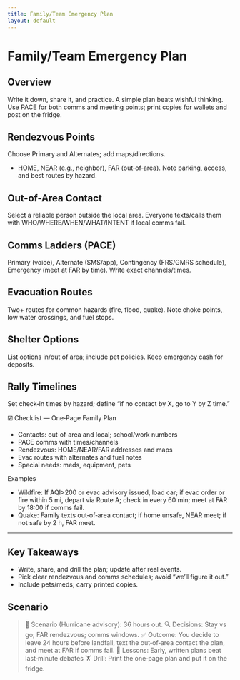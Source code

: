 ```yaml
---
title: Family/Team Emergency Plan
layout: default
---
```


# Family/Team Emergency Plan

## Overview
Write it down, share it, and practice. A simple plan beats wishful thinking. Use PACE for both comms and meeting points; print copies for wallets and post on the fridge.

## Rendezvous Points
Choose Primary and Alternates; add maps/directions.

- HOME, NEAR (e.g., neighbor), FAR (out‑of‑area). Note parking, access, and best routes by hazard.

## Out-of-Area Contact
Select a reliable person outside the local area. Everyone texts/calls them with WHO/WHERE/WHEN/WHAT/INTENT if local comms fail.

## Comms Ladders (PACE)
Primary (voice), Alternate (SMS/app), Contingency (FRS/GMRS schedule), Emergency (meet at FAR by time). Write exact channels/times.

## Evacuation Routes
Two+ routes for common hazards (fire, flood, quake). Note choke points, low water crossings, and fuel stops.

## Shelter Options
List options in/out of area; include pet policies. Keep emergency cash for deposits.

## Rally Timelines
Set check‑in times by hazard; define “if no contact by X, go to Y by Z time.”

☑️ Checklist — One‑Page Family Plan
- Contacts: out‑of‑area and local; school/work numbers
- PACE comms with times/channels
- Rendezvous: HOME/NEAR/FAR addresses and maps
- Evac routes with alternates and fuel notes
- Special needs: meds, equipment, pets

Examples
- Wildfire: If AQI>200 or evac advisory issued, load car; if evac order or fire within 5 mi, depart via Route A; check in every 60 min; meet at FAR by 18:00 if comms fail.
- Quake: Family texts out‑of‑area contact; if home unsafe, NEAR meet; if not safe by 2 h, FAR meet.

---

## Key Takeaways
- Write, share, and drill the plan; update after real events.
- Pick clear rendezvous and comms schedules; avoid “we’ll figure it out.”
- Include pets/meds; carry printed copies.

## Scenario

> 🧭 Scenario (Hurricane advisory): 36 hours out.
> 🔍 Decisions: Stay vs go; FAR rendezvous; comms windows.
> ✅ Outcome: You decide to leave 24 hours before landfall, text the out‑of‑area contact the plan, and meet at FAR if comms fail.
> 🧠 Lessons: Early, written plans beat last‑minute debates
> 🏋️ Drill: Print the one‑page plan and put it on the fridge.
